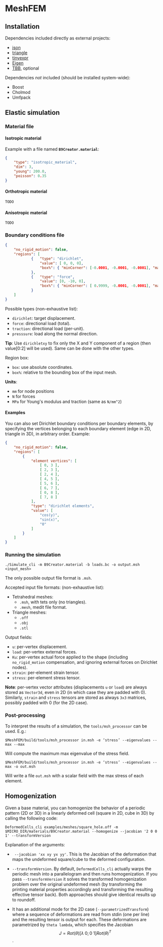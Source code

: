 <!-- MarkdownTOC autolink="true" bracket="round" depth=3 -->
<!-- /MarkdownTOC -->

MeshFEM
=======

Installation
------------

Dependencies included directly as external projects:

- [json](https://github.com/nlohmann/json)
- [triangle](https://www.cs.cmu.edu/~quake/triangle.html)
- [tinyexpr](https://github.com/codeplea/tinyexpr)
- [Eigen](https://github.com/eigenteam/eigen-git-mirror)
- [TBB](https://github.com/01org/tbb), optional

Dependencies *not* included (should be installed system-wide):

- Boost
- Cholmod
- Umfpack

Elastic simulation
------------------

### Material file

#### Isotropic material

Example with a file named **`B9Creator.material`**:

```json
{
    "type": "isotropic_material",
    "dim": 3,
    "young": 200.0,
    "poisson": 0.35
}
```

#### Orthotropic material

    TODO

#### Anisotropic material

    TODO

### Boundary conditions file

```json
{
    "no_rigid_motion": false,
    "regions": [
            {   "type": "dirichlet",
                "value": [ 0, 0, 0],
                "box%": { "minCorner": [-0.0001, -0.0001, -0.0001], "maxCorner": [0.0001, 1.0001, 1.0001] }
            },
            {   "type": "force",
                "value": [0, -10, 0],
                "box%": { "minCorner": [ 0.9999, -0.0001, -0.0001], "maxCorner": [1.0001, 1.0001, 1.0001] }
            }
    ]
}
```

Possible types (non-exhaustive list):

- `dirichlet`: target displacement.
- `force`: directional load (total).
- `traction`: directional load (per-unit).
- `presssure`: load along the normal direction.

**Tip**: Use `dirichletxy` to fix only the X and Y component of a region (then value[0:2] will be used). Same can be done with the other types.

Region box:

- `box`: use absolute coordinates.
- `box%`: relative to the bounding box of the input mesh.

**Units**:
- `mm` for node positions
- `N` for forces
- `MPa` for Young's modulus and traction (same as `N/mm^2`)

#### Examples

You can also set Dirichlet boundary conditions per boundary elements, by specifying the vertices belonging to each boundary element (edge in 2D, triangle in 3D), in arbitrary order. Example:

```json
{
    "no_rigid_motion": false,
    "regions": [
        {
            "element vertices": [
                [ 0, 3 ],
                [ 2, 3 ],
                [ 2, 4 ],
                [ 4, 5 ],
                [ 5, 6 ],
                [ 6, 7 ],
                [ 0, 8 ],
                [ 7, 8 ]
            ],
            "type": "dirichlet elements",
            "value": [
                "cos(y)",
                "sin(x)",
                "0"
            ]
        }
    ]
}
```


### Running the simulation

    ./Simulate_cli -m B9Creator.material -b loads.bc -o output.msh <input_mesh>

The only possible output file format is `.msh`.

Accepted input file formats: (non-exhaustive list):

- Tetrahedral meshes:
  - `.msh`, with tets only (no triangles).
  - `.mesh`, medit file format.
- Triangle meshes:
  - `.off`
  - `.obj`
  - `.stl`

Output fields:

- `u`: per-vertex displacement.
- `load`: per-vertex external forces.
- `Ku`: per-vertex actual force applied to the shape (including `no_rigid_motion` compensation, and ignoring external forces on Dirichlet nodes).
- `strain`: per-element strain tensor.
- `stress`: per-element stress tensor.

**Note**: per-vertex vector attributes (displacements `u` or `load`) are always stored as `Vector3d`, even in 2D (in which case they are padded with 0). Similarly, `strain` and `stress` tensors are stored as always `3x3` matrices, possibly padded with 0 (for the 2D case).

### Post-processing

To interpret the results of a simulation, the `tools/msh_processor` can be used. E.g.:

    $MeshFEM/build/tools/msh_processor in.msh -e ‘stress’ --eigenvalues --max --max

Will compute the maximum max eigenvalue of the stress field.

    $MeshFEM/build/tools/msh_processor in.msh -e ‘stress’ --eigenvalues --max -o out.msh

Will write a file `out.msh` with a scalar field with the max stress of each element.


Homogenization
--------------

Given a base material, you can homogenize the behavior of a periodic pattern (2D or 3D) in a linearly deformed cell (square in 2D, cube in 3D) by calling the following code:

    DeformedCells_cli examples/meshes/square_hole.off -m $MICRO_DIR/materials/B9Creator.material --homogenize --jacobian '2 0 0 1' --transformVersion

Explanation of the arguments:

- ` --jacobian 'xx xy yx yy'`. This is the Jacobian of the deformation that maps the undeformed square/cube to the deformed configuration.

- `--transformVersion`.
By default, `DeformedCells_cli` actually warps the periodic mesh into a parallelogram and then runs homogenization. If you pass `--transformVersion` it solves the transformed homogenization problem over the original undeformed mesh (by transforming the printing material properties accordingly and transforming the resulting effective tensor back). Both approaches should give identical results up to roundoff.

- It has an additional mode for the 2D case (`--parametrizedTransform`) where a sequence of deformations are read from stdin (one per line) and the resulting tensor is output for each. These deformations are parametrized by `theta lambda`, which specifies the Jacobian $$J = Rot(\theta) [\lambda\; 0; 0\; 1] Rot(\theta)^T$$.
